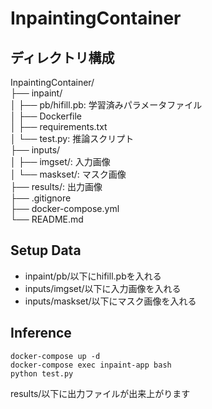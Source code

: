 # InpaintingContainer

## ディレクトリ構成
InpaintingContainer/  
├── inpaint/  
│   ├── pb/hifill.pb: 学習済みパラメータファイル  
│   ├── Dockerfile  
│   ├── requirements.txt  
│   └── test.py: 推論スクリプト  
├── inputs/  
│   ├── imgset/: 入力画像  
│   └── maskset/: マスク画像  
├── results/: 出力画像  
├── .gitignore  
├── docker-compose.yml  
└── README.md  

## Setup Data
- inpaint/pb/以下にhifill.pbを入れる
- inputs/imgset/以下に入力画像を入れる
- inputs/maskset/以下にマスク画像を入れる
## Inference
```
docker-compose up -d
docker-compose exec inpaint-app bash
python test.py
```
results/以下に出力ファイルが出来上がります